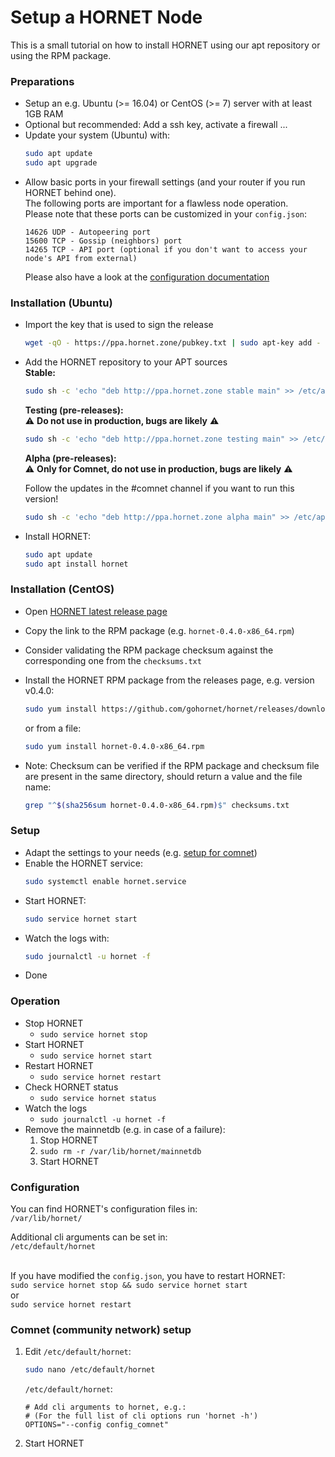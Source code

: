 # Setup a HORNET Node

This is a small tutorial on how to install HORNET using our apt repository or using the RPM package.

### Preparations

- Setup an e.g. Ubuntu (>= 16.04) or CentOS (>= 7) server with at least 1GB RAM
- Optional but recommended: Add a ssh key, activate a firewall ...
- Update your system (Ubuntu) with:<br>
  ```bash
  sudo apt update
  sudo apt upgrade
  ```
- Allow basic ports in your firewall settings (and your router if you run HORNET behind one).<br>
  The following ports are important for a flawless node operation.<br>
  Please note that these ports can be customized in your `config.json`:<br>
  ```
  14626 UDP - Autopeering port
  15600 TCP - Gossip (neighbors) port
  14265 TCP - API port (optional if you don't want to access your node's API from external)
  ```
  Please also have a look at the [configuration documentation](https://github.com/gohornet/hornet/wiki/Configuration)

### Installation (Ubuntu)

- Import the key that is used to sign the release
  ```bash
  wget -qO - https://ppa.hornet.zone/pubkey.txt | sudo apt-key add -
  ```
- Add the HORNET repository to your APT sources<br>
  **Stable:**
  ```bash
  sudo sh -c 'echo "deb http://ppa.hornet.zone stable main" >> /etc/apt/sources.list.d/hornet.list'
  ```
  **Testing (pre-releases):**<br>
  :warning: **Do not use in production, bugs are likely** :warning:
  ```bash
  sudo sh -c 'echo "deb http://ppa.hornet.zone testing main" >> /etc/apt/sources.list.d/hornet.list'
  ```
    **Alpha (pre-releases):**<br>
  :warning: **Only for Comnet, do not use in production, bugs are likely** :warning:
  
  Follow the updates in the #comnet channel if you want to run this version!
  ```bash
  sudo sh -c 'echo "deb http://ppa.hornet.zone alpha main" >> /etc/apt/sources.list.d/hornet.list'
  ```
- Install HORNET:
  ```bash
  sudo apt update
  sudo apt install hornet
  ```

### Installation (CentOS)

- Open [HORNET latest release page](https://github.com/gohornet/hornet/releases/latest)

- Copy the link to the RPM package (e.g. `hornet-0.4.0-x86_64.rpm`)

- Consider validating the RPM package checksum against the corresponding one from the `checksums.txt`

- Install the HORNET RPM package from the releases page, e.g. version v0.4.0:
  ```bash
  sudo yum install https://github.com/gohornet/hornet/releases/download/v0.4.0/hornet-0.4.0-x86_64.rpm
  ```
  or from a file:
  ```bash
  sudo yum install hornet-0.4.0-x86_64.rpm
  ```
- Note: Checksum can be verified if the RPM package and checksum file are present in the same directory, should return a value and the file name:
  ```bash
  grep "^$(sha256sum hornet-0.4.0-x86_64.rpm)$" checksums.txt
  ```

### Setup

- Adapt the settings to your needs (e.g. [setup for comnet](#comnet-community-network-setup))
- Enable the HORNET service:
  ```bash
  sudo systemctl enable hornet.service
  ```
- Start HORNET:
  ```bash
  sudo service hornet start
  ```
- Watch the logs with:
  ```bash
  sudo journalctl -u hornet -f
  ```
- Done

### Operation

- Stop HORNET
  - `sudo service hornet stop`
- Start HORNET
  - `sudo service hornet start`
- Restart HORNET
  - `sudo service hornet restart`
- Check HORNET status
  - `sudo service hornet status`
- Watch the logs
  - `sudo journalctl -u hornet -f`
- Remove the mainnetdb (e.g. in case of a failure):
  1. Stop HORNET
  2. `sudo rm -r /var/lib/hornet/mainnetdb`
  3. Start HORNET

### Configuration

You can find HORNET's configuration files in:<br>
`/var/lib/hornet/`<br>

Additional cli arguments can be set in:<br>
`/etc/default/hornet`<br><br>

If you have modified the `config.json`, you have to restart HORNET:<br>
`sudo service hornet stop && sudo service hornet start`<br>
or<br>
`sudo service hornet restart`

### Comnet (community network) setup

1. Edit `/etc/default/hornet`:
   ```bash
   sudo nano /etc/default/hornet
   ```
   `/etc/default/hornet`:
   ```
   # Add cli arguments to hornet, e.g.:
   # (For the full list of cli options run 'hornet -h')
   OPTIONS="--config config_comnet"
   ```
2. Start HORNET